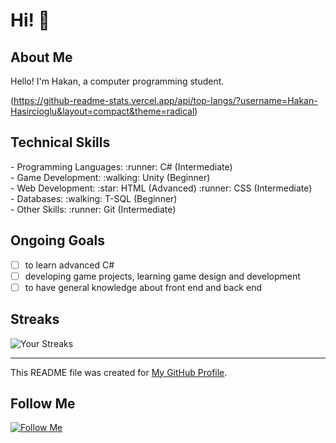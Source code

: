 # Hi! :wave:

## About Me
Hello! I'm Hakan, a computer programming student.

(https://github-readme-stats.vercel.app/api/top-langs/?username=Hakan-Hasircioglu&layout=compact&theme=radical)
## Technical Skills
<div style="display: flex; justify-content: space-between;">
- Programming Languages:
  :runner: C# (Intermediate)
</div>
   <div style="display: flex; justify-content: space-between;">
- Game Development:
  :walking: Unity (Beginner)
</div>
<div style="display: flex; justify-content: space-between;">
- Web Development:
  :star: HTML (Advanced)
  :runner: CSS (Intermediate)
</div>
</div>
<div style="display: flex; justify-content: space-between;">
- Databases:
  :walking: T-SQL (Beginner)
</div>
<div style="display: flex; justify-content: space-between;">
- Other Skills:
  :runner: Git (Intermediate)
</div>

## Ongoing Goals
- [ ] to learn advanced C#
- [ ] developing game projects, learning game design and development
- [ ] to have general knowledge about front end and back end

## Streaks
![Your Streaks](https://github-readme-streak-stats.herokuapp.com/?user=Hakan-Hasircioglu&theme=radical)

---
This README file was created for [My GitHub Profile](https://github.com/Hakan-Hasircioglu).

## Follow Me
[![Follow Me](https://img.shields.io/github/followers/Hakan-Hasircioglu?style=social)](https://github.com/Hakan-Hasircioglu)

